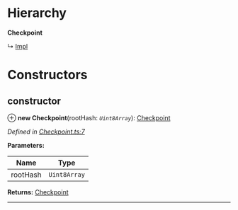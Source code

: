 

# Hierarchy

**Checkpoint**

↳  [Impl](_impl_.impl.md)

# Constructors

<a id="constructor"></a>

##  constructor

⊕ **new Checkpoint**(rootHash: *`Uint8Array`*): [Checkpoint](_checkpoint_.checkpoint.md)

*Defined in [Checkpoint.ts:7](https://github.com/polkadot-js/common/blob/c0d646b/packages/trie-db/src/Checkpoint.ts#L7)*

**Parameters:**

| Name | Type |
| ------ | ------ |
| rootHash | `Uint8Array` |

**Returns:** [Checkpoint](_checkpoint_.checkpoint.md)

___

